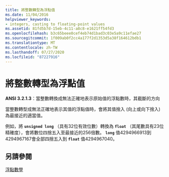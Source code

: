 ```yaml
---
title: 將整數轉型為浮點值
ms.date: 11/04/2016
helpviewer_keywords:
- integers, casting to floating-point values
ms.assetid: 81fd5b7d-15eb-4c11-a8c8-e1621ff54fd3
ms.openlocfilehash: b3c65beee0cef4eb74d1bad3c03e5a9c11efae27
ms.sourcegitcommit: 1f009ab0f2cc4a177f2d1353d5a38f164612bdb1
ms.translationtype: MT
ms.contentlocale: zh-TW
ms.lasthandoff: 07/27/2020
ms.locfileid: "87227916"
---
```

# <a name="casting-integers-to-floating-point-values"></a>將整數轉型為浮點值

**ANSI 3.2.1.3**：當整數轉換成無法正確地表示原始值的浮點數時，其截斷的方向

當整數轉型成無法正確地表示其值的浮點值時，會將其值捨入 (向上或向下捨入) 為最接近的適當值。

例如，將 **`unsigned long`** （具有32位有效位數）轉換為 **`float`** （其尾數具有23位精確度），會將數位四捨五入至最接近的256倍數。 **`long`** 值4294966913到4294967167會全部四捨五入到 **`float`** 值4294967040。

## <a name="see-also"></a>另請參閱

[浮點數學](../c-language/floating-point-math.md)
